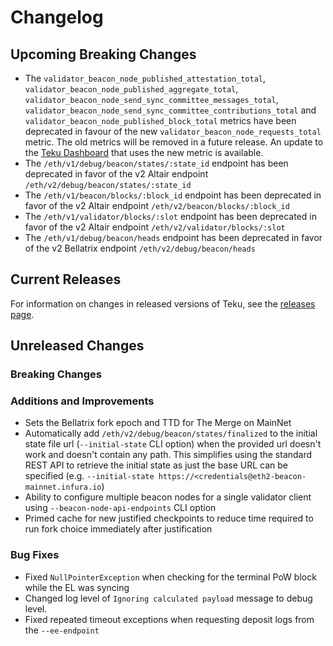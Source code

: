 # Changelog

## Upcoming Breaking Changes
- The `validator_beacon_node_published_attestation_total`, `validator_beacon_node_published_aggregate_total`,
  `validator_beacon_node_send_sync_committee_messages_total`, `validator_beacon_node_send_sync_committee_contributions_total`
  and `validator_beacon_node_published_block_total` metrics have been deprecated in favour of the new `validator_beacon_node_requests_total` metric.
  The old metrics will be removed in a future release. An update to the [Teku Dashboard](https://grafana.com/grafana/dashboards/13457) that uses the new metric is available.
- The `/eth/v1/debug/beacon/states/:state_id` endpoint has been deprecated in favor of the v2 Altair endpoint `/eth/v2/debug/beacon/states/:state_id`
- The `/eth/v1/beacon/blocks/:block_id` endpoint has been deprecated in favor of the v2 Altair endpoint `/eth/v2/beacon/blocks/:block_id`
- The `/eth/v1/validator/blocks/:slot` endpoint has been deprecated in favor of the v2 Altair endpoint `/eth/v2/validator/blocks/:slot`
- The `/eth/v1/debug/beacon/heads` endpoint has been deprecated in favor of the v2 Bellatrix endpoint `/eth/v2/debug/beacon/heads`

## Current Releases
For information on changes in released versions of Teku, see the [releases page](https://github.com/ConsenSys/teku/releases).

## Unreleased Changes

### Breaking Changes

### Additions and Improvements
- Sets the Bellatrix fork epoch and TTD for The Merge on MainNet 
- Automatically add `/eth/v2/debug/beacon/states/finalized` to the initial state file url (`--initial-state` CLI option) when the provided url doesn't work and doesn't contain any path.
  This simplifies using the standard REST API to retrieve the initial state as just the base URL can be specified (e.g. `--initial-state https://<credentials@eth2-beacon-mainnet.infura.io`)
- Ability to configure multiple beacon nodes for a single validator client using `--beacon-node-api-endpoints` CLI option
- Primed cache for new justified checkpoints to reduce time required to run fork choice immediately after justification

### Bug Fixes
- Fixed `NullPointerException` when checking for the terminal PoW block while the EL was syncing
- Changed log level of `Ignoring calculated payload` message to debug level.
- Fixed repeated timeout exceptions when requesting deposit logs from the `--ee-endpoint`
